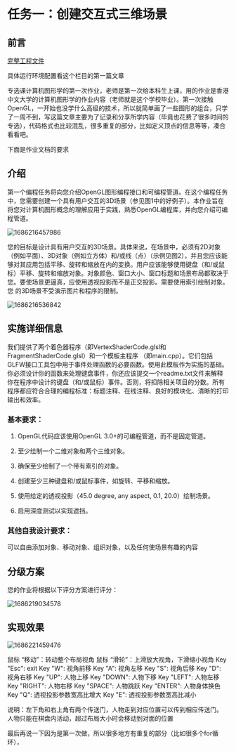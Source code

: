 # **任务一：创建交互式三维场景**



## 前言

[完整工程文件](https://github.com/jzbbb/Computer-Graphics-Assignment1.git)

具体运行环境配置看这个栏目的第一篇文章

专选课计算机图形学的第一次作业，老师是第一次给本科生上课，用的作业是香港中文大学的计算机图形学的作业内容（老师就是这个学校毕业）。第一次接触OpenGL，一开始也没学什么高级的技术，所以就简单画了一些图形的组合，只学了一周不到，写这篇文章主要为了记录和分享所学内容（毕竟也花费了很多时间的专选），代码格式也比较混乱，很多重复的部分，比如定义顶点的信息等等，凑合看看吧。

下面是作业文档的要求

## 介绍

第一个编程任务将向您介绍OpenGL图形编程接口和可编程管道。在这个编程任务中，您需要创建一个具有用户交互的3D场景（参见图1中的好例子）。本作业旨在将您对计算机图形概念的理解应用于实践，熟悉OpenGL编程库，并向您介绍可编程管道。

![1686216457986](C:\Users\86159\AppData\Roaming\Typora\typora-user-images\1686216457986.png)

您的目标是设计具有用户交互的3D场景。具体来说，在场景中，必须有2D对象（例如平面）、3D对象（例如立方体）和/或线（点）（示例见图2），并且您应该能够对其应用包括平移、旋转和缩放在内的变换。用户应该能够使用键盘（和/或鼠标）平移、旋转和缩放对象。对象颜色、窗口大小、窗口标题和场景布局都取决于您。要使场景更逼真，应使用透视投影而不是正交投影。需要使用索引绘制对象。您 的3D场景不受演示图片和程序的限制。

![1686216536842](C:\Users\86159\AppData\Roaming\Typora\typora-user-images\1686216536842.png)



## **实施详细信息**

我们提供了两个着色器程序（即VertexShaderCode.glsl和FragmentShaderCode.glsl）和一个模板主程序 （即main.cpp）。它们包括GLFW接口工具包中用于事件处理函数的必要函数。使用此模板作为实施的基础。你必须设计你的函数来处理键盘事件，你还应该提交一个readme.txt文件来解释你在程序中设计的键盘（和/或鼠标）事件。否则，将扣除相关项目的分数。所有程序都应符合合理的编程标准：标题注释、在线注释、良好的模块化、清晰的打印输出和效率。



### **基本要求：**

1. OpenGL代码应该使用OpenGL 3.0+的可编程管道，而不是固定管道。 

2. 至少绘制一个二维对象和两个三维对象。 

3. 确保至少绘制了一个带有索引的对象。 

4. 创建至少三种键盘和/或鼠标事件，如旋转、平移和缩放。 

5. 使用给定的透视投影（45.0 degree, any aspect, 0.1, 20.0）绘制场景。 

6. 启用深度测试以实现遮挡。



### **其他自我设计要求：** 

可以自由添加对象、移动对象、组织对象，以及任何使场景有趣的内容



## **分级方案**

您的作业将根据以下评分方案进行评分：

![1686219034578](C:\Users\86159\AppData\Roaming\Typora\typora-user-images\1686219034578.png)



## 实现效果

![1686221459476](C:\Users\86159\AppData\Roaming\Typora\typora-user-images\1686221459476.png)



鼠标 “移动”：转动整个布局视角
鼠标 “滑轮”：上滑放大视角，下滑缩小视角
Key "Esc": exit
Key "W": 视角前移
Key "A": 视角左移
Key "S": 视角后移
Key "D": 视角右移
Key "UP": 人物上移
Key "DOWN": 人物下移
Key "LEFT": 人物左移
Key "RIGHT": 人物右移
Key "SPACE": 人物跳跃
Key "ENTER": 人物身体换色
Key "Q": 透视投影参数宽高比增大
Key "E": 透视投影参数宽高比减小

说明：左下角和右上角有两个传送门，人物走到对应位置可以传到相应传送门。
人物只能在棋盘内活动，超过布局大小时会移动到对面的位置



最后再说一下因为是第一次做，所以很多地方有重复的部分（比如很多个for循环），